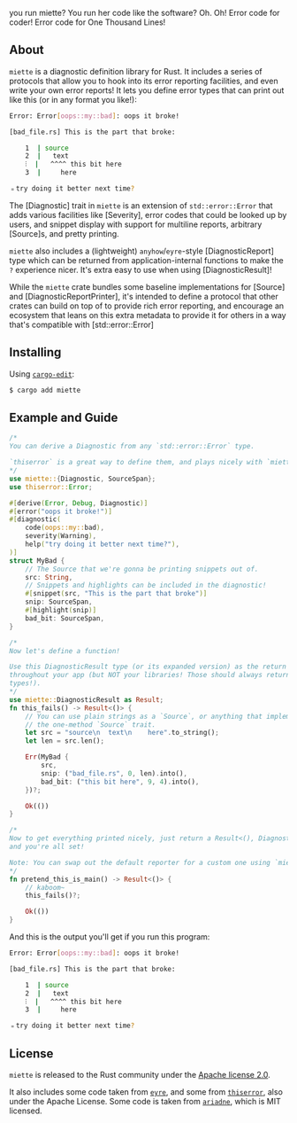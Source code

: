 you run miette? You run her code like the software? Oh. Oh! Error code for
coder! Error code for One Thousand Lines!

## About

`miette` is a diagnostic definition library for Rust. It includes a series of
protocols that allow you to hook into its error reporting facilities, and even
write your own error reports! It lets you define error types that can print out
like this (or in any format you like!):

```sh
Error: Error[oops::my::bad]: oops it broke!

[bad_file.rs] This is the part that broke:

    1  | source
    2  |   text
    ⫶  |   ^^^^ this bit here
    3  |     here

﹦try doing it better next time?
```

The [Diagnostic] trait in `miette` is an extension of `std::error::Error` that
adds various facilities like [Severity], error codes that could be looked up
by users, and snippet display with support for multiline reports, arbitrary
[Source]s, and pretty printing.

`miette` also includes a (lightweight) `anyhow`/`eyre`-style
[DiagnosticReport] type which can be returned from application-internal
functions to make the `?` experience nicer. It's extra easy to use when using
[DiagnosticResult]!

While the `miette` crate bundles some baseline implementations for [Source]
and [DiagnosticReportPrinter], it's intended to define a protocol that other crates
can build on top of to provide rich error reporting, and encourage an
ecosystem that leans on this extra metadata to provide it for others in a way
that's compatible with [std::error::Error]

## Installing

Using [`cargo-edit`](https://crates.io/crates/cargo-edit):

```sh
$ cargo add miette
```

## Example and Guide

```rust
/*
You can derive a Diagnostic from any `std::error::Error` type.

`thiserror` is a great way to define them, and plays nicely with `miette`!
*/
use miette::{Diagnostic, SourceSpan};
use thiserror::Error;

#[derive(Error, Debug, Diagnostic)]
#[error("oops it broke!")]
#[diagnostic(
    code(oops::my::bad),
    severity(Warning),
    help("try doing it better next time?"),
)]
struct MyBad {
    // The Source that we're gonna be printing snippets out of.
    src: String,
    // Snippets and highlights can be included in the diagnostic!
    #[snippet(src, "This is the part that broke")]
    snip: SourceSpan,
    #[highlight(snip)]
    bad_bit: SourceSpan,
}

/*
Now let's define a function!

Use this DiagnosticResult type (or its expanded version) as the return type
throughout your app (but NOT your libraries! Those should always return concrete
types!).
*/
use miette::DiagnosticResult as Result;
fn this_fails() -> Result<()> {
    // You can use plain strings as a `Source`, or anything that implements
    // the one-method `Source` trait.
    let src = "source\n  text\n    here".to_string();
    let len = src.len();

    Err(MyBad {
        src,
        snip: ("bad_file.rs", 0, len).into(),
        bad_bit: ("this bit here", 9, 4).into(),
    })?;

    Ok(())
}

/*
Now to get everything printed nicely, just return a Result<(), DiagnosticReport>
and you're all set!

Note: You can swap out the default reporter for a custom one using `miette::set_reporter()`
*/
fn pretend_this_is_main() -> Result<()> {
    // kaboom~
    this_fails()?;

    Ok(())
}
```

And this is the output you'll get if you run this program:

```sh
Error: Error[oops::my::bad]: oops it broke!

[bad_file.rs] This is the part that broke:

    1  | source
    2  |   text
    ⫶  |   ^^^^ this bit here
    3  |     here

﹦try doing it better next time?
```

## License

`miette` is released to the Rust community under the [Apache license 2.0](./LICENSE).

It also includes some code taken from [`eyre`](https://github.com/yaahc/eyre),
and some from [`thiserror`](https://github.com/dtolnay/thiserror), also under
the Apache License. Some code is taken from
[`ariadne`](https://github.com/zesterer/ariadne), which is MIT licensed.
